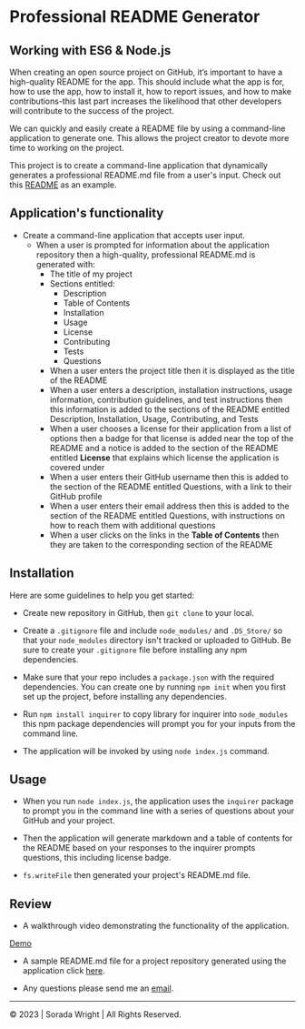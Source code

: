 # Professional README Generator

## Working with ES6 & Node.js

When creating an open source project on GitHub, it’s important to have a high-quality README for the app. This should include what the app is for, how to use the app, how to install it, how to report issues, and how to make contributions-this last part increases the likelihood that other developers will contribute to the success of the project. 

We can quickly and easily create a README file by using a command-line application to generate one. This allows the project creator to devote more time to working on the project.

This project is to create a command-line application that dynamically generates a professional README.md file from a user's input. Check out this [README](https://github.com/SoradaW/Professional-README-Generator/blob/main/demoREADME.md) as an example.
 
## Application's functionality

* Create a command-line application that accepts user input.
  * When a user is prompted for information about the application repository then a high-quality, professional README.md is generated with:
    * The title of my project 
    * Sections entitled:
      * Description 
      * Table of Contents 
      * Installation 
      * Usage 
      * License 
      * Contributing 
      * Tests 
      * Questions
    * When a user enters the project title then it is displayed as the title of the README
    * When a user enters a description, installation instructions, usage information, contribution guidelines, and test instructions then this information is added to the sections of the README entitled Description, Installation, Usage, Contributing, and Tests
    * When a user chooses a license for their application from a list of options then a badge for that license is added near the top of the README and a notice is added to the section of the README entitled **License** that explains which license the application is covered under
    * When a user enters their GitHub username then this is added to the section of the README entitled Questions, with a link to their GitHub profile
    * When a user enters their email address then this is added to the section of the README entitled Questions, with instructions on how to reach them with additional questions
    * When a user clicks on the links in the **Table of Contents** then they are taken to the corresponding section of the README

## Installation

Here are some guidelines to help you get started:

* Create new repository in GitHub, then `git clone` to your local.

* Create a `.gitignore` file and include `node_modules/` and `.DS_Store/` so that your `node_modules` directory isn't tracked or uploaded to GitHub. Be sure to create your `.gitignore` file before installing any npm dependencies.

* Make sure that your repo includes a `package.json` with the required dependencies. You can create one by running `npm init` when you first set up the project, before installing any dependencies.

* Run `npm install inquirer` to copy library for inquirer into `node_modules` this npm package dependencies will prompt you for your inputs from the command line.

* The application will be invoked by using `node index.js` command.

## Usage

* When you run `node index.js`, the application uses the `inquirer` package to prompt you in the command line with a series of questions about your GitHub and your project.

* Then the application will generate markdown and a table of contents for the README based on your responses to the inquirer prompts questions, this including license badge.

* `fs.writeFile` then generated your project's README.md file.

## Review

* A walkthrough video demonstrating the functionality of the application.

[Demo](https://drive.google.com/file/d/1QSz1xmeCGKgf7HAHf8Jnfw04otG2o8nD/view?usp=share_link)

* A sample README.md file for a project repository generated using the application click [here](https://github.com/SoradaW/Professional-README-Generator/blob/main/demoREADME.md).

* Any questions please send me an [email](sorada.wright@gmail.com).

---

© 2023 | Sorada Wright | All Rights Reserved.
